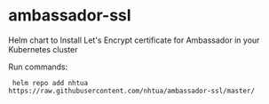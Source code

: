 # ambassador-ssl
Helm chart to Install Let's Encrypt certificate for Ambassador in your Kubernetes cluster

Run commands:

```
 helm repo add nhtua https://raw.githubusercontent.com/nhtua/ambassador-ssl/master/
```
